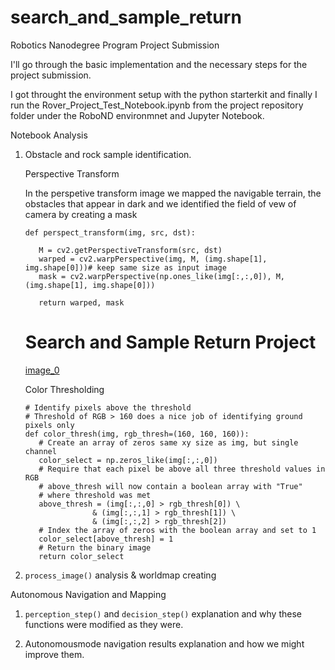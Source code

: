 # search_and_sample_return
Robotics Nanodegree Program Project Submission

I'll go through the basic implementation and the necessary steps for the project submission.

I got throught the environment setup with the python starterkit and finally I run the Rover_Project_Test_Notebook.ipynb from the project repository folder under the RoboND environmnet and Jupyter Notebook.

Notebook Analysis

   1. Obstacle and rock sample identification.
   
      Perspective Transform
      
      In the perspetive transform image we mapped the navigable terrain, the obstacles that appear in 
      dark and we identified the field of vew of camera by creating a mask
      ```
      def perspect_transform(img, src, dst):
           
         M = cv2.getPerspectiveTransform(src, dst)
         warped = cv2.warpPerspective(img, M, (img.shape[1], img.shape[0]))# keep same size as input image
         mask = cv2.warpPerspective(np.ones_like(img[:,:,0]), M, (img.shape[1], img.shape[0]))
         
         return warped, mask
      ```
      
      [//]: # (Image References)
      [image_0]: ./misc/perpctive.png
      # Search and Sample Return Project
      [image_0]

      Color Thresholding
      
      ```
      # Identify pixels above the threshold
      # Threshold of RGB > 160 does a nice job of identifying ground pixels only
      def color_thresh(img, rgb_thresh=(160, 160, 160)):
         # Create an array of zeros same xy size as img, but single channel
         color_select = np.zeros_like(img[:,:,0])
         # Require that each pixel be above all three threshold values in RGB
         # above_thresh will now contain a boolean array with "True"
         # where threshold was met
         above_thresh = (img[:,:,0] > rgb_thresh[0]) \
                     & (img[:,:,1] > rgb_thresh[1]) \
                     & (img[:,:,2] > rgb_thresh[2])
         # Index the array of zeros with the boolean array and set to 1
         color_select[above_thresh] = 1
         # Return the binary image
         return color_select      
      ```
      
     
   2. ```process_image()``` analysis & worldmap creating

Autonomous Navigation and Mapping 

   1. ```perception_step()``` and ```decision_step()``` explanation and why these functions were modified as they were.
   
   2. Autonomousmode navigation results explanation and how we might improve them.

